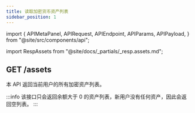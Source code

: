 ```yaml
---
title: 读取加密货币资产列表
sidebar_position: 1
---
```


import {
  APIMetaPanel,
  APIRequest,
  APIEndpoint,
  APIParams,
  APIPayload,
} from "@site/src/components/api";

import RespAssets from "@site/docs/_partials/_resp.assets.md";

## GET /assets

本 API 返回当前用户的所有加密资产列表。

<APIEndpoint url="/assets" />

<APIMetaPanel scope="ASSETS:READ" scopeNote="" />

<APIRequest title="Get Assets" url="/assets" />

<RespAssets />

:::info
该接口只会返回余额大于 0 的资产列表，新用户没有任何资产，因此会返回空列表。
:::
